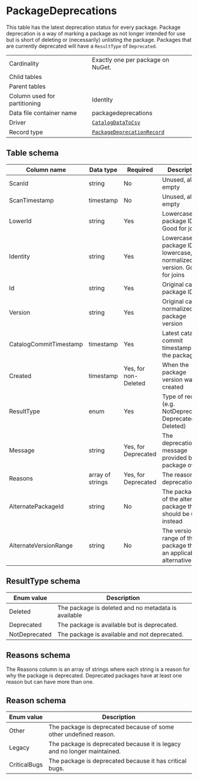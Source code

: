 # PackageDeprecations

This table has the latest deprecation status for every package. Package deprecation is a way of marking a package as not longer intended for use but is short of deleting or (necessarily) unlisting the package. Packages that are currently deprecated will have a `ResultType` of `Deprecated`.

|                              |                                                                                                                       |
| ---------------------------- | --------------------------------------------------------------------------------------------------------------------- |
| Cardinality                  | Exactly one per package on NuGet.                                                                                     |
| Child tables                 |                                                                                                                       |
| Parent tables                |                                                                                                                       |
| Column used for partitioning | Identity                                                                                                              |
| Data file container name     | packagedeprecations                                                                                                   |
| Driver                       | [`CatalogDataToCsv`](../drivers/CatalogDataToCsv.md)                                                                  |
| Record type                  | [`PackageDeprecationRecord`](../../src/Worker.Logic/CatalogScan/Drivers/CatalogDataToCsv/PackageDeprecationRecord.cs) |

## Table schema

| Column name            | Data type        | Required             | Description                                                            |
| ---------------------- | ---------------- | -------------------- | ---------------------------------------------------------------------- |
| ScanId                 | string           | No                   | Unused, always empty                                                   |
| ScanTimestamp          | timestamp        | No                   | Unused, always empty                                                   |
| LowerId                | string           | Yes                  | Lowercase package ID. Good for joins                                   |
| Identity               | string           | Yes                  | Lowercase package ID and lowercase, normalized version. Good for joins |
| Id                     | string           | Yes                  | Original case package ID                                               |
| Version                | string           | Yes                  | Original case, normalized package version                              |
| CatalogCommitTimestamp | timestamp        | Yes                  | Latest catalog commit timestamp for the package                        |
| Created                | timestamp        | Yes, for non-Deleted | When the package version was created                                   |
| ResultType             | enum             | Yes                  | Type of record (e.g. NotDeprecated, Deprecated, Deleted)               |
| Message                | string           | Yes, for Deprecated  | The deprecation message provided by the package owner                  |
| Reasons                | array of strings | Yes, for Deprecated  | The reasons for deprecation.                                           |
| AlternatePackageId     | string           | No                   | The package ID of the alternate package that should be used instead    |
| AlternateVersionRange  | string           | No                   | The version range of the package that is an applicable alternative     |

## ResultType schema

| Enum value    | Description                                         |
| ------------- | --------------------------------------------------- |
| Deleted       | The package is deleted and no metadata is available |
| Deprecated    | The package is available but is deprecated.         |
| NotDeprecated | The package is available and not deprecated.        |

## Reasons schema

The Reasons column is an array of strings where each string is a reason for why the package is deprecated. Deprecated packages have at least one reason but can have more than one.

## Reason schema

| Enum value   | Description                                                              |
| ------------ | ------------------------------------------------------------------------ |
| Other        | The package is deprecated because of some other undefined reason.        |
| Legacy       | The package is deprecated because it is legacy and no longer maintained. |
| CriticalBugs | The package is deprecated because it has critical bugs.                  |
